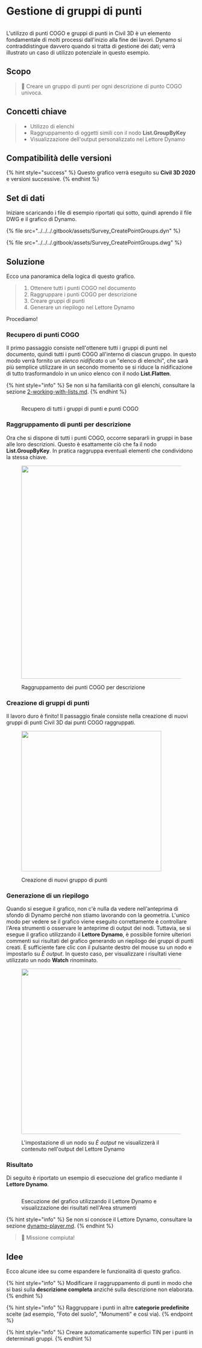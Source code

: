 # Gestione di gruppi di punti

<figure><img src="../../../.gitbook/assets/Survey_CreatePointGroups_Player.gif" alt=""><figcaption></figcaption></figure>

L'utilizzo di punti COGO e gruppi di punti in Civil 3D è un elemento fondamentale di molti processi dall'inizio alla fine dei lavori. Dynamo si contraddistingue davvero quando si tratta di gestione dei dati; verrà illustrato un caso di utilizzo potenziale in questo esempio.  

## Scopo

> :dart: Creare un gruppo di punti per ogni descrizione di punto COGO univoca. 

## Concetti chiave

> * Utilizzo di elenchi
> * Raggruppamento di oggetti simili con il nodo **List.GroupByKey**
> * Visualizzazione dell'output personalizzato nel Lettore Dynamo

## Compatibilità delle versioni

{% hint style="success" %}
 Questo grafico verrà eseguito su **Civil 3D 2020** e versioni successive. 
{% endhint %}

## Set di dati

Iniziare scaricando i file di esempio riportati qui sotto, quindi aprendo il file DWG e il grafico di Dynamo.

{% file src="../../../.gitbook/assets/Survey_CreatePointGroups.dyn" %}

{% file src="../../../.gitbook/assets/Survey_CreatePointGroups.dwg" %}

## Soluzione

Ecco una panoramica della logica di questo grafico.

> 1. Ottenere tutti i punti COGO nel documento
> 2. Raggruppare i punti COGO per descrizione
> 3. Creare gruppi di punti
> 4. Generare un riepilogo nel Lettore Dynamo

Procediamo!

### Recupero di punti COGO

Il primo passaggio consiste nell'ottenere tutti i gruppi di punti nel documento, quindi tutti i punti COGO all'interno di ciascun gruppo. In questo modo verrà fornito un _elenco nidificato_ o un "elenco di elenchi", che sarà più semplice utilizzare in un secondo momento se si riduce la nidificazione di tutto trasformandolo in un unico elenco con il nodo **List.Flatten**.

{% hint style="info" %}
 Se non si ha familiarità con gli elenchi, consultare la sezione [2-working-with-lists.md](../../../5\_essential\_nodes\_and\_concepts/5-4\_designing-with-lists/2-working-with-lists.md "mention"). 
{% endhint %}

<figure><img src="../../../.gitbook/assets/Survey_CreatePointGroups_GetPoints.png" alt=""><figcaption><p>Recupero di tutti i gruppi di punti e punti COGO </p></figcaption></figure>

### Raggruppamento di punti per descrizione

Ora che si dispone di tutti i punti COGO, occorre separarli in gruppi in base alle loro descrizioni. Questo è esattamente ciò che fa il nodo **List.GroupByKey**. In pratica raggruppa eventuali elementi che condividono la stessa chiave.

<figure><img src="../../../.gitbook/assets/Survey_CreatePointGroups_GroupPoints.png" alt="" width="563"><figcaption><p>Raggruppamento dei punti COGO per descrizione</p></figcaption></figure>

### Creazione di gruppi di punti

Il lavoro duro è finito! Il passaggio finale consiste nella creazione di nuovi gruppi di punti Civil 3D dai punti COGO raggruppati.

<figure><img src="../../../.gitbook/assets/Survey_CreatePointGroups_CreatePointGroups.png" alt="" width="371"><figcaption><p>Creazione di nuovi gruppo di punti</p></figcaption></figure>

### Generazione di un riepilogo

Quando si esegue il grafico, non c'è nulla da vedere nell'anteprima di sfondo di Dynamo perché non stiamo lavorando con la geometria. L'unico modo per vedere se il grafico viene eseguito correttamente è controllare l'Area strumenti o osservare le anteprime di output dei nodi. Tuttavia, se si esegue il grafico utilizzando il **Lettore Dynamo**, è possibile fornire ulteriori commenti sui risultati del grafico generando un riepilogo dei gruppi di punti creati. È sufficiente fare clic con il pulsante destro del mouse su un nodo e impostarlo su _È output_. In questo caso, per visualizzare i risultati viene utilizzato un nodo **Watch** rinominato.

<figure><img src="../../../.gitbook/assets/Survey_CreatePointGroups_Output.png" alt="" width="437"><figcaption><p>L'impostazione di un nodo su <em>È output</em> ne visualizzerà il contenuto nell'output del Lettore Dynamo</p></figcaption></figure>

### Risultato

Di seguito è riportato un esempio di esecuzione del grafico mediante il **Lettore Dynamo**.

<figure><img src="../../../.gitbook/assets/Survey_CreatePointGroups_Player.gif" alt=""><figcaption><p>Esecuzione del grafico utilizzando il Lettore Dynamo e visualizzazione dei risultati nell'Area strumenti</p></figcaption></figure>

{% hint style="info" %}
 Se non si conosce il Lettore Dynamo, consultare la sezione [dynamo-player.md](../../dynamo-player.md "mention"). 
{% endhint %}

> :tada: Missione compiuta!

## Idee

Ecco alcune idee su come espandere le funzionalità di questo grafico.

{% hint style="info" %}
 Modificare il raggruppamento di punti in modo che si basi sulla **descrizione completa** anziché sulla descrizione non elaborata. 
{% endhint %}

{% hint style="info" %}
 Raggruppare i punti in altre **categorie predefinite** scelte (ad esempio, "Foto del suolo", "Monumenti" e così via). {% endpoint %}

{% hint style="info" %}
 Creare automaticamente superfici TIN per i punti in determinati gruppi. 
{% endhint %}
